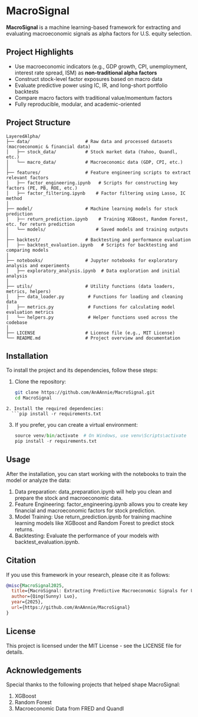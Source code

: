 # MacroSignal

**MacroSignal** is a machine learning-based framework for extracting and evaluating macroeconomic signals as alpha factors for U.S. equity selection.

## Project Highlights

- Use macroeconomic indicators (e.g., GDP growth, CPI, unemployment, interest rate spread, ISM) as **non-traditional alpha factors**
- Construct stock-level factor exposures based on macro data
- Evaluate predictive power using IC, IR, and long-short portfolio backtests
- Compare macro factors with traditional value/momentum factors
- Fully reproducible, modular, and academic-oriented
  
## Project Structure
```
LayeredAlpha/
├── data/                     # Raw data and processed datasets (macroeconomic & financial data)
│   ├── stock_data/           # Stock market data (Yahoo, Quandl, etc.)
│   └── macro_data/           # Macroeconomic data (GDP, CPI, etc.)
│
├── features/                 # Feature engineering scripts to extract relevant factors
│   ├── factor_engineering.ipynb   # Scripts for constructing key factors (PE, PB, ROE, etc.)
│   ├── factor_filtering.ipynb    # Factor filtering using Lasso, IC method
│
├── model/                    # Machine learning models for stock prediction
│   ├── return_prediction.ipynb    # Training XGBoost, Random Forest, etc. for return prediction
│   └── models/                   # Saved models and training outputs
│
├── backtest/                 # Backtesting and performance evaluation
│   ├── backtest_evaluation.ipynb   # Scripts for backtesting and comparing models
│
├── notebooks/                # Jupyter notebooks for exploratory analysis and experiments
│   ├── exploratory_analysis.ipynb  # Data exploration and initial analysis
│
├── utils/                    # Utility functions (data loaders, metrics, helpers)
│   ├── data_loader.py         # Functions for loading and cleaning data
│   ├── metrics.py             # Functions for calculating model evaluation metrics
│   └── helpers.py             # Helper functions used across the codebase
│
├── LICENSE                   # License file (e.g., MIT License)
└── README.md                 # Project overview and documentation

```

## Installation

To install the project and its dependencies, follow these steps:

1. Clone the repository:
   ```bash
   git clone https://github.com/AnAAnnie/MacroSignal.git
   cd MacroSignal
```
2. Install the required dependencies:
  ```pip install -r requirements.txt
  ```
3. If you prefer, you can create a virtual environment:
   ```python -m venv venv
   source venv/bin/activate  # On Windows, use venv\Scripts\activate
   pip install -r requirements.txt
   ```
## Usage
After the installation, you can start working with the notebooks to train the model or analyze the data:
  1. Data preparation: data_preparation.ipynb will help you clean and prepare the stock and macroeconomic data.
  2. Feature Engineering: factor_engineering.ipynb allows you to create key financial and macroeconomic factors for stock prediction.
  3. Model Training: Use return_prediction.ipynb for training machine learning models like XGBoost and Random Forest to predict stock returns.
  4. Backtesting: Evaluate the performance of your models with backtest_evaluation.ipynb.

## Citation
If you use this framework in your research, please cite it as follows:
```bibtex
@misc{MacroSignal2025,
  title={MacroSignal: Extracting Predictive Macroeconomic Signals for U.S. Equity Alpha Generation},
  author={Qing(Sunny) Luo},
  year={2025},
  url={https://github.com/AnAAnnie/MacroSignal}
}
```
## License
This project is licensed under the MIT License - see the LICENSE file for details.

## Acknowledgements
Special thanks to the following projects that helped shape MacroSignal:
  1. XGBoost
  2. Random Forest
  3. Macroeconomic Data from FRED and Quandl

